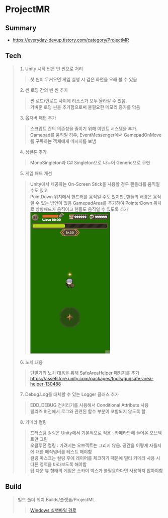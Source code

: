 # ProjectMR
## Summary
- https://everyday-devup.tistory.com/category/ProjectMR

## Tech
> 1. Unity 시작 씬은 빈 씬으로 처리 
>> 첫 씬이 무거우면 게임 실행 시 검은 화면을 오래 볼 수 있음
> 2. 씬 로딩 간의 빈 씬 추가 
>> 씬 로드/언로드 사이에 리소스가 모두 올라갈 수 있음.\
>> 가벼운 로딩 씬을 추가함으로써 불필요한 메모리 증가를 막음
> 3. 옵저버 패턴 추가
>> 스크립트 간의 의존성을 줄이기 위해 이벤트 시스템을 추가.\
>> Gamepad를 움직일 경우, EventMessenger에서 GamepadOnMove 를 구독하는 객체에게 메시지를 보냄
> 4. 싱글톤 추가
>> MonoSingleton과 C# Singleton으로 나누어 Generic으로 구현
> 5. 게임 패드 개선
>> Unity에서 제공하는 On-Screen Stick을 사용할 경우 핸들러를 움직일 수도 있고 \
>> PointDown 위치에서 핸드러를 움직일 수도 있지만, 핸들의 배경은 움직일 수 있는 방안이 없음
>> GamepadArea를 추가하여 PointerDown 위치로 방향패드가 움직이고 핸들도 움직일 수 있도록 추가\
![Gamepad](Gif/Day01.Gamepad.gif)
> 6. 노치 대응
>> 단말기의 노치 대응을 위해 SafeAreaHelper 패키지를 추가 
> https://assetstore.unity.com/packages/tools/gui/safe-area-helper-130488
> 7. Debug.Log를 대체할 수 있는 Logger 클래스 추가
>> EDD_DEBUG 전처리기를 사용해서 Conditional Attribute 사용 \
>> 릴리즈 버전에서 로그와 관련된 함수 부분이 포함되지 않도록 함.
> 8. 카메라 컬링
>> 프러스텀 컬링은 Unity에서 기본적으로 적용 : 카메라안에 들어온 오브젝트만 그림 \
>> 오클루전 컬링 : 가려지는 오브젝트는 그리지 않음. 공간을 어떻게 자를지에 대한 매직넘버를 테스트 해야함 \
>> 컬링 마스크는 컬링 후에 레이어를 체크하기 때문에 멀티 카메라 사용 시 다른 영역을 바라보도록 해야함 \
>> 탑 다운 뷰 형태의 게임은 스카이 박스가 불필요하다면 사용하지 않아야함

## Build
> 빌드 폴더 위치
> Builds/플랫폼/ProjectML
>> <a href="https://github.com/EverydayDevup/ProjectMR/tree/main/Builds/Windows" download>Windows 실행파일 경로</a>